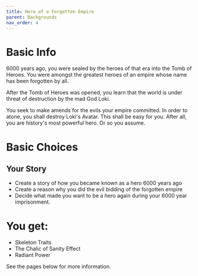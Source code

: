 ```yaml
---
title: Hero of a Forgotten Empire
parent: Backgrounds
nav_order: 4
---
```


# Basic Info

6000 years ago, you were sealed by the heroes of that era into the Tomb of Heroes. You were amongst the greatest heroes of an empire whose name has been forgotten by all. 

After the Tomb of Heroes was opened, you learn that the world is under threat of destruction by the mad God Loki. 

You seek to make amends for the evils your empire committed. In order to atone, you shall destroy Loki's Avatar. This shall be easy for you. After all, you are history's most powerful hero. Or so you assume.

# Basic Choices

## Your Story
* Create a story of how you became known as a hero 6000 years ago
* Create a reason why you did the evil bidding of the forgotten empire
* Decide what made you want to be a hero again during your 6000 year imprisonment. 

# You get:
* Skeleton Traits
* The Chalic of Sanity Effect
* Radiant Power


See the pages below for more information. 